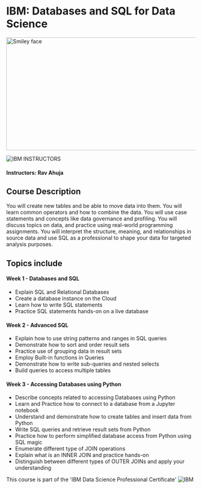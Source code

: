 # IBM: Databases and SQL for Data Science

<img src="https://i.imgur.com/YCFnjvg.png" alt="Smiley face" height="300" width="600">

![IBM](http://i.imgur.com/Qktqnu1.png) INSTRUCTORS
#### Instructors: Rav Ahuja

## Course Description

You will create new tables and be able to move data into them. You will learn common operators and how to combine the data. You will use case statements and concepts like data governance and profiling. You will discuss topics on data, and practice using real-world programming assignments. You will interpret the structure, meaning, and relationships in source data and use SQL as a professional to shape your data for targeted analysis purposes. 

## Topics include

#### Week 1 - Databases and SQL
- Explain SQL and Relational Databases
- Create a database instance on the Cloud
- Learn how to write SQL statements
- Practice SQL statements hands-on on a live database

#### Week 2 - Advanced SQL
- Explain how to use string patterns and ranges in SQL queries
- Demonstrate how to sort and order result sets
- Practice use of grouping data in result sets
- Employ Built-in functions in Queries
- Demonstrate how to write sub-queries and nested selects
- Build queries to access multiple tables

#### Week 3 - Accessing Databases using Python
- Describe concepts related to accessing Databases using Python
- Learn and Practice how to connect to a database from a Jupyter notebook
- Understand and demonstrate how to create tables and insert data from Python
- Write SQL queries and retrieve result sets from Python
- Practice how to perform simplified database access from Python using SQL magic
- Enumerate different type of JOIN operations
- Explain what is an INNER JOIN and practice hands-on
- Distinguish between different types of OUTER JOINs and apply your understanding

This course is part of the 'IBM Data Science Professional Certificate'
![IBM](https://i.imgur.com/j6yW3WS.png)